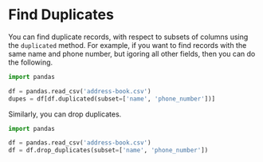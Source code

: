 # Find Duplicates

You can find duplicate records, with respect to subsets of columns using the
`duplicated` method. For example, if you want to find records with the same
name and phone number, but igoring all other fields, then you can do the
following.

```python
import pandas

df = pandas.read_csv('address-book.csv')
dupes = df[df.duplicated(subset=['name', 'phone_number'])]
```

Similarly, you can drop duplicates.

```python
import pandas

df = pandas.read_csv('address-book.csv')
df = df.drop_duplicates(subset=['name', 'phone_number'])
```